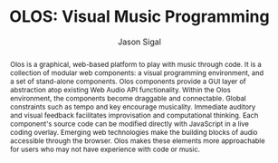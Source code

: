 --- 
  title: "OLOS: Visual Music Programming" 
  abstract: "Olos is a graphical, web-based platform to play with music through code. It is a collection of modular web components: a visual programming environment, and a set of stand-alone components. Olos components provide a GUI layer of abstraction atop existing Web Audio API functionality. Within the Olos environment, the components become draggable and connectable. Global constraints such as tempo and key encourage musicality. Immediate auditory and visual feedback facilitates improvisation and computational thinking. Each component's source code can be modified directly with JavaScript in a live coding overlay. Emerging web technologies make the building blocks of audio accessible through the browser. Olos makes these elements more approachable for users who may not have experience with code or music." 
  address: "Atlanta, Georgia" 
  author: "Jason Sigal" 
  booktitle: "Proceedings of the International Web Audio Conference" 
  editor: "Jason Freeman, Alexander Lerch, Matthew Paradis" 
  month: "Proceedings of the International Web Audio Conference"
  pages: "10003" 
  publisher: "Georgia Tech" 
  series: "WAC '16"
  type: "Demo"  
  year: "2016" 
  id: "2016_EA_72" 
  tags: year2016
  media: none 
  pdflink: /_data/papers/pdf/2016/2016_72.pdf
  ISSN: 2663-5844
---
